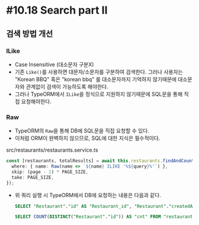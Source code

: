 # #10.18 Search part II

## 검색 방법 개선

### ILike

- Case Insensitive (대소문자 구분X)
- 기존 `Like()`를 사용하면 대문자/소문자를 구분하여 검색한다. 그러나 사용자는 "Korean BBQ" 혹은 "korean bbq" 를 대소문자까지 기억하지 않기때문에 대소문자와 관계없이 검색이 가능하도록 해야한다.
- 그러나 TypeORM에서 `ILike`을 정식으로 지원하지 않기때문에 SQL문을 통해 직접 요청해야한다.

### Raw

- TypeORM의 `Raw`을 통해 DB에 SQL문을 직접 요청할 수 있다.
- 이처럼 ORM이 완벽하지 않으므로, SQL에 대한 지식은 필수적이다.

src/restaurants/restaurants.service.ts

```ts
const [restaurants, totalResults] = await this.restaurants.findAndCount({
  where: { name: Raw(name => `${name} ILIKE '%${query}%'`) },
  skip: (page - 1) * PAGE_SIZE,
  take: PAGE_SIZE,
});
```

- 위 쿼리 실행 시 TypeORM에서 DB에 요청하는 내용은 다음과 같다.

  ```sql
  SELECT "Restaurant"."id" AS "Restaurant_id", "Restaurant"."createdAt" AS "Restaurant_createdAt", "Restaurant"."updatedAt" AS "Restaurant_updatedAt", "Restaurant"."name" AS "Restaurant_name", "Restaurant"."coverImg" AS "Restaurant_coverImg", "Restaurant"."address" AS "Restaurant_address", "Restaurant"."categoryId" AS "Restaurant_categoryId", "Restaurant"."ownerId" AS "Restaurant_ownerId" FROM "restaurant" "Restaurant" WHERE "Restaurant"."name" ILIKE '%bbq%' LIMIT 25

  SELECT COUNT(DISTINCT("Restaurant"."id")) AS "cnt" FROM "restaurant" "Restaurant" WHERE "Restaurant"."name" ILIKE '%bbq%'
  ```
